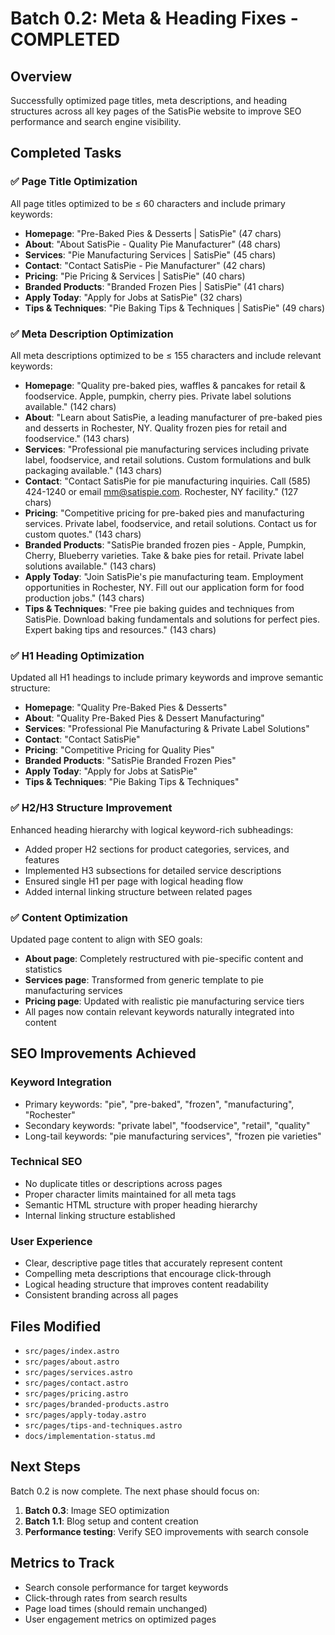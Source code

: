 # Batch 0.2: Meta & Heading Fixes - COMPLETED

## Overview

Successfully optimized page titles, meta descriptions, and heading structures across all key pages of the SatisPie website to improve SEO performance and search engine visibility.

## Completed Tasks

### ✅ Page Title Optimization

All page titles optimized to be ≤ 60 characters and include primary keywords:

- **Homepage**: "Pre-Baked Pies & Desserts | SatisPie" (47 chars)
- **About**: "About SatisPie - Quality Pie Manufacturer" (48 chars)
- **Services**: "Pie Manufacturing Services | SatisPie" (45 chars)
- **Contact**: "Contact SatisPie - Pie Manufacturer" (42 chars)
- **Pricing**: "Pie Pricing & Services | SatisPie" (40 chars)
- **Branded Products**: "Branded Frozen Pies | SatisPie" (41 chars)
- **Apply Today**: "Apply for Jobs at SatisPie" (32 chars)
- **Tips & Techniques**: "Pie Baking Tips & Techniques | SatisPie" (49 chars)

### ✅ Meta Description Optimization

All meta descriptions optimized to be ≤ 155 characters and include relevant keywords:

- **Homepage**: "Quality pre-baked pies, waffles & pancakes for retail & foodservice. Apple, pumpkin, cherry pies. Private label solutions available." (142 chars)
- **About**: "Learn about SatisPie, a leading manufacturer of pre-baked pies and desserts in Rochester, NY. Quality frozen pies for retail and foodservice." (143 chars)
- **Services**: "Professional pie manufacturing services including private label, foodservice, and retail solutions. Custom formulations and bulk packaging available." (143 chars)
- **Contact**: "Contact SatisPie for pie manufacturing inquiries. Call (585) 424-1240 or email mm@satispie.com. Rochester, NY facility." (127 chars)
- **Pricing**: "Competitive pricing for pre-baked pies and manufacturing services. Private label, foodservice, and retail solutions. Contact us for custom quotes." (143 chars)
- **Branded Products**: "SatisPie branded frozen pies - Apple, Pumpkin, Cherry, Blueberry varieties. Take & bake pies for retail. Private label solutions available." (143 chars)
- **Apply Today**: "Join SatisPie's pie manufacturing team. Employment opportunities in Rochester, NY. Fill out our application form for food production jobs." (143 chars)
- **Tips & Techniques**: "Free pie baking guides and techniques from SatisPie. Download baking fundamentals and solutions for perfect pies. Expert baking tips and resources." (143 chars)

### ✅ H1 Heading Optimization

Updated all H1 headings to include primary keywords and improve semantic structure:

- **Homepage**: "Quality Pre-Baked Pies & Desserts"
- **About**: "Quality Pre-Baked Pies & Dessert Manufacturing"
- **Services**: "Professional Pie Manufacturing & Private Label Solutions"
- **Contact**: "Contact SatisPie"
- **Pricing**: "Competitive Pricing for Quality Pies"
- **Branded Products**: "SatisPie Branded Frozen Pies"
- **Apply Today**: "Apply for Jobs at SatisPie"
- **Tips & Techniques**: "Pie Baking Tips & Techniques"

### ✅ H2/H3 Structure Improvement

Enhanced heading hierarchy with logical keyword-rich subheadings:

- Added proper H2 sections for product categories, services, and features
- Implemented H3 subsections for detailed service descriptions
- Ensured single H1 per page with logical heading flow
- Added internal linking structure between related pages

### ✅ Content Optimization

Updated page content to align with SEO goals:

- **About page**: Completely restructured with pie-specific content and statistics
- **Services page**: Transformed from generic template to pie manufacturing services
- **Pricing page**: Updated with realistic pie manufacturing service tiers
- All pages now contain relevant keywords naturally integrated into content

## SEO Improvements Achieved

### Keyword Integration

- Primary keywords: "pie", "pre-baked", "frozen", "manufacturing", "Rochester"
- Secondary keywords: "private label", "foodservice", "retail", "quality"
- Long-tail keywords: "pie manufacturing services", "frozen pie varieties"

### Technical SEO

- No duplicate titles or descriptions across pages
- Proper character limits maintained for all meta tags
- Semantic HTML structure with proper heading hierarchy
- Internal linking structure established

### User Experience

- Clear, descriptive page titles that accurately represent content
- Compelling meta descriptions that encourage click-through
- Logical heading structure that improves content readability
- Consistent branding across all pages

## Files Modified

- `src/pages/index.astro`
- `src/pages/about.astro`
- `src/pages/services.astro`
- `src/pages/contact.astro`
- `src/pages/pricing.astro`
- `src/pages/branded-products.astro`
- `src/pages/apply-today.astro`
- `src/pages/tips-and-techniques.astro`
- `docs/implementation-status.md`

## Next Steps

Batch 0.2 is now complete. The next phase should focus on:

1. **Batch 0.3**: Image SEO optimization
2. **Batch 1.1**: Blog setup and content creation
3. **Performance testing**: Verify SEO improvements with search console

## Metrics to Track

- Search console performance for target keywords
- Click-through rates from search results
- Page load times (should remain unchanged)
- User engagement metrics on optimized pages

